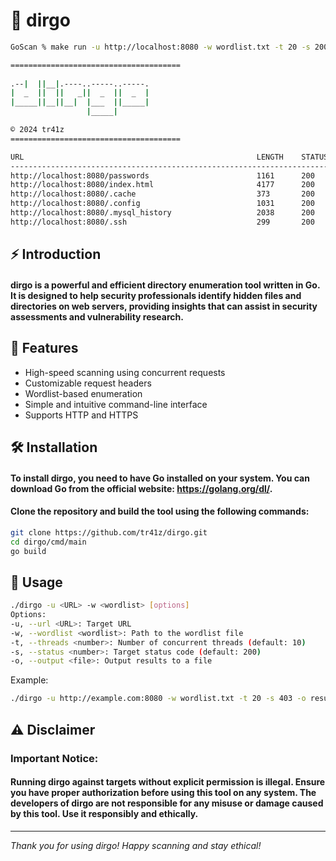 # 🎯 dirgo

```bash
GoScan % make run -u http://localhost:8080 -w wordlist.txt -t 20 -s 200 -o results.txt

======================================
                      
.--|  ||__|.----..-----..-----.
|  _  ||  ||   _||  _  ||  _  |
|_____||__||__|  |___  ||_____|
                 |_____|       

© 2024 tr41z
======================================

URL                                                    LENGTH    STATUS_CODE
-----------------------------------------------------------------------------
http://localhost:8080/passwords                        1161      200       
http://localhost:8080/index.html                       4177      200       
http://localhost:8080/.cache                           373       200       
http://localhost:8080/.config                          1031      200       
http://localhost:8080/.mysql_history                   2038      200       
http://localhost:8080/.ssh                             299       200       
```

## ⚡ Introduction

#### **dirgo is a powerful and efficient directory enumeration tool written in Go. It is designed to help security professionals identify hidden files and directories on web servers, providing insights that can assist in security assessments and vulnerability research.**

## 🚀 Features

- High-speed scanning using concurrent requests
- Customizable request headers
- Wordlist-based enumeration
- Simple and intuitive command-line interface
- Supports HTTP and HTTPS

## 🛠️ Installation

#### To install dirgo, you need to have Go installed on your system. You can download Go from the official website: https://golang.org/dl/.

#### Clone the repository and build the tool using the following commands:

```bash
git clone https://github.com/tr41z/dirgo.git
cd dirgo/cmd/main
go build
```

## 📝 Usage

```bash
./dirgo -u <URL> -w <wordlist> [options]
Options:
-u, --url <URL>: Target URL
-w, --wordlist <wordlist>: Path to the wordlist file
-t, --threads <number>: Number of concurrent threads (default: 10)
-s, --status <number>: Target status code (default: 200)
-o, --output <file>: Output results to a file
```

Example:
```bash
./dirgo -u http://example.com:8080 -w wordlist.txt -t 20 -s 403 -o results.txt
```

## ⚠️ Disclaimer

### Important Notice:

#### Running dirgo against targets without explicit permission is illegal. Ensure you have proper authorization before using this tool on any system. The developers of dirgo are not responsible for any misuse or damage caused by this tool. Use it responsibly and ethically.

---

*Thank you for using dirgo! Happy scanning and stay ethical!*
